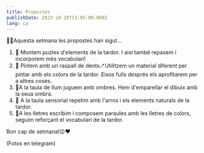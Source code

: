 ```yaml
---
title: Propostes
publishDate: 2023-10-20T13:05:00.000Z
lang: ca
---
```

🍂🍁Aquesta setmana les propostes han sigut...

1. 🧩 Montem puzles d'elements de la tardor. I així també repasem i incorporem més vocabulari!
2. 🎨 Pintem amb un raspall de dents🪥Utilitzem un material diferent per pintar amb els colors de la tardor. Eixos fulls després els aprofitarem per a altres coses.
3. 🔦A la taula de llum juguem amb ombres. Hem d'emparellar el dibuix amb la seua ombra.
4. 🍁 A la taula sensorial repetim amb l'arros i els elements naturals de la tardor.
5. 📝A les lletres escribim i composem paraules amb les lletres de colors, seguim reforçant el vocabulari de la tardor.

Bon cap de setmana!😉❤️

(Fotos en telegram)